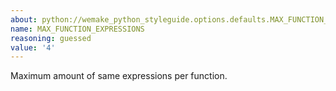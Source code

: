 ```yaml
---
about: python://wemake_python_styleguide.options.defaults.MAX_FUNCTION_EXPRESSIONS
name: MAX_FUNCTION_EXPRESSIONS
reasoning: guessed
value: '4'
---
```


Maximum amount of same expressions per function.